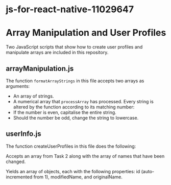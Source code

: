 # js-for-react-native-11029647
# Array Manipulation and User Profiles

Two JavaScript scripts that show how to create user profiles and manipulate arrays are included in this repository.

## arrayManipulation.js
The function `formatArrayStrings` in this file accepts two arrays as arguments:
- An array of strings.
- A numerical array that `processArray` has processed.
Every string is altered by the function according to its matching number:
- If the number is even, capitalise the entire string.
- Should the number be odd, change the string to lowercase.

## userInfo.js
The function createUserProfiles in this file does the following:

Accepts an array from Task 2 along with the array of names that have been changed.

Yields an array of objects, each with the following properties: id (auto-incremented from 1), modifiedName, and originalName.


